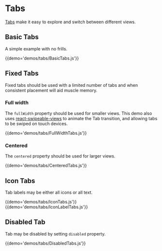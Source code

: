 # Tabs

[Tabs](https://material.google.com/components/tabs.html) make it easy to explore and switch between different views.

## Basic Tabs

A simple example with no frills.

{{demo='demos/tabs/BasicTabs.js'}}

## Fixed Tabs

Fixed tabs should be used with a limited number of tabs and when consistent placement will aid muscle memory.

### Full width

The `fullWidth` property should be used for smaller views.
This demo also uses [react-swipeable-views](https://github.com/oliviertassinari/react-swipeable-views) to animate the Tab transition, and allowing tabs to be swiped on touch devices.

{{demo='demos/tabs/FullWidthTabs.js'}}

### Centered

The `centered` property should be used for larger views.

{{demo='demos/tabs/CenteredTabs.js'}}

## Icon Tabs

Tab labels may be either all icons or all text.

{{demo='demos/tabs/IconTabs.js'}}
{{demo='demos/tabs/IconLabelTabs.js'}}

## Disabled Tab

Tab may be disabled by setting `disabled` property.

{{demo='demos/tabs/DisabledTabs.js'}}
